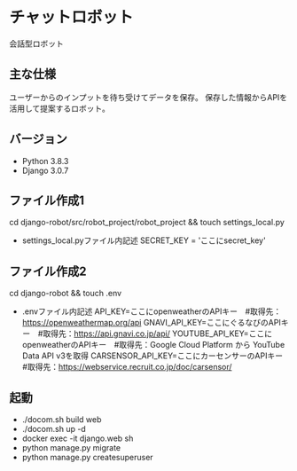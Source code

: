 # チャットロボット
会話型ロボット

## 主な仕様
ユーザーからのインプットを待ち受けてデータを保存。
保存した情報からAPIを活用して提案するロボット。

## バージョン
- Python 3.8.3
- Django 3.0.7

## ファイル作成1
cd django-robot/src/robot_project/robot_project && touch settings_local.py

- settings_local.pyファイル内記述
SECRET_KEY = 'ここにsecret_key'

## ファイル作成2
cd django-robot && touch .env

- .envファイル内記述
API_KEY=ここにopenweatherのAPIキー　#取得先：https://openweathermap.org/api
GNAVI_API_KEY=ここにぐるなびのAPIキー　#取得先：https://api.gnavi.co.jp/api/
YOUTUBE_API_KEY=ここにopenweatherのAPIキー　#取得先：Google Cloud Platform から YouTube Data API v3を取得
CARSENSOR_API_KEY=ここにカーセンサーのAPIキー #取得先：https://webservice.recruit.co.jp/doc/carsensor/

## 起動
- ./docom.sh build web
- ./docom.sh up -d
- docker exec -it django.web sh
- python manage.py migrate
- python manage.py createsuperuser
